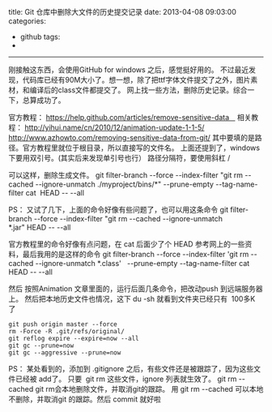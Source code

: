 title: Git 仓库中删除大文件的历史提交记录
date: 2013-04-08 09:03:00
categories:
- github
tags:
- 
---
刚接触这东西，会使用GitHub for windows 之后，感觉挺好用的。
不过最近发现，代码库已经有90M大小了。想一想，除了把ttf字体文件提交了之外，图片素材，和编译后的class文件都提交了。
网上找一些方法，删除历史记录。综合一下，总算成功了。

官方教程：
https://help.github.com/articles/remove-sensitive-data   
相关教程：
http://yihui.name/cn/2010/12/animation-update-1-1-5/
http://www.azhowto.com/removing-sensitive-data-from-git/
其中要填的是路径。官方教程里就位于根目录，所以直接写的文件名。
上面还提到了，windows下要用双引号。(其实后来发现单引号也行）
路径分隔符，要使用斜杠 / 

可以这样，删除生成文件。
git filter-branch --force --index-filter "git rm --cached --ignore-unmatch ./myproject/bins/*" --prune-empty --tag-name-filter cat  HEAD -- --all

PS：
又试了几下，上面的命令好像有些问题了，也可以用这条命令
git filter-branch --force --index-filter "git rm --cached --ignore-unmatch *.jar" HEAD -- --all


官方教程里的命令好像有点问题，在 cat 后面少了个 HEAD
参考网上的一些资料，最后我用的是这样的命令
git filter-branch --force --index-filter 'git rm --cached --ignore-unmatch *.class'   --prune-empty --tag-name-filter cat HEAD -- --all

然后 按照Animation 文章里面的，运行后面几条命令，把改动push 到远端服务器上。
然后把本地历史文件也情况，这下 du -sh 就看到文件夹已经只有  100多K 了



```plain
git push origin master --force
rm -Force -R .git/refs/original/
git reflog expire --expire=now --all
git gc --prune=now
git gc --aggressive --prune=now
```




PS： 某处看到的，添加到 .gitignore 之后，有些文件还是被跟踪了，因为这些文件已经被 add了。 只要  git rm 这些文件，ignore 列表就生效了。
git rm --cached git rm会本地删除文件，并取消git的跟踪。 用 git rm --cached 可以本地不删除，并取消git 的跟踪。然后 commit 就好啦
